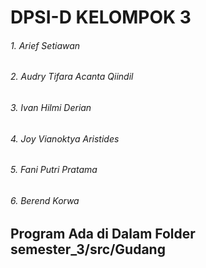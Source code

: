 <h1>DPSI-D KELOMPOK 3</h1>
<h6> 1. Arief Setiawan</h6>
<h6> 2. Audry Tifara Acanta Qiindil</h6>
<h6> 3. Ivan Hilmi Derian</h6>
<h6> 4. Joy Vianoktya Aristides</h6>
<h6> 5. Fani Putri Pratama</h6>
<h6> 6. Berend Korwa</h6>

<h2>Program Ada di Dalam Folder semester_3/src/Gudang</h2>